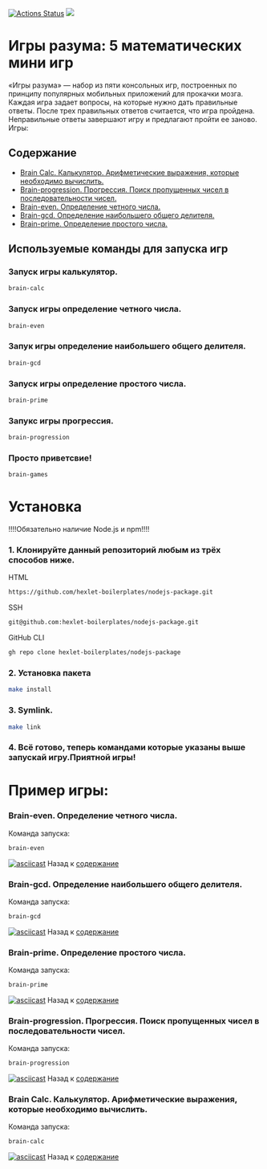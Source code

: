 
[![Actions Status](https://github.com/Typucm/frontend-project-44/actions/workflows/hexlet-check.yml/badge.svg)](https://github.com/Typucm/frontend-project-44/actions)
<a href="https://codeclimate.com/github/Typucm/frontend-project-44/maintainability"><img src="https://api.codeclimate.com/v1/badges/c43f9ecce6563ddaf487/maintainability" /></a>

# Игры разума: 5 математических мини игр
«Игры разума» — набор из пяти консольных игр, построенных по принципу популярных мобильных приложений для прокачки мозга. Каждая игра задает вопросы, на которые нужно дать правильные ответы. После трех правильных ответов считается, что игра пройдена. Неправильные ответы завершают игру и предлагают пройти ее заново. Игры:

## Содержание
- [Brain Calc. Калькулятор. Арифметические выражения, которые необходимо вычислить.](#brain-calc-калькулятор-арифметические-выражения-которые-необходимо-вычислить)
- [Brain-progression. Прогрессия. Поиск пропущенных чисел в последовательности чисел.](#brain-progression-прогрессия-поиск-пропущенных-чисел-в-последовательности-чисел)
- [Brain-even. Определение четного числа.](#brain-even-определение-четного-числа)
- [Brain-gcd. Определение наибольшего общего делителя.](#brain-gcd-определение-наибольшего-общего-делителя)
- [Brain-prime. Определение простого числа.](#brain-prime-определение-простого-числа)

## Используемые команды для запуска игр
### Запуск игры калькулятор.
```bash
brain-calc
```

### Запуск игры определение четного числа.
```bash
brain-even
```

### Запук игры определение наибольшего общего делителя.
```bash
brain-gcd
```

### Запуск игры определение простого числа.
```bash
brain-prime
```

### Запукс игры прогрессия.
```bash
brain-progression
```

### Просто приветсвие!
```bash
brain-games
```

# Установка
!!!!Обязательно наличие Node.js и npm!!!!

### 1. Клонируйте данный репозиторий любым из трёх способов ниже.

HTML
```bash
https://github.com/hexlet-boilerplates/nodejs-package.git
```
SSH
```bash
git@github.com:hexlet-boilerplates/nodejs-package.git
```
GitHub CLI
```bash
gh repo clone hexlet-boilerplates/nodejs-package
```
### 2. Установка пакета
```bash
make install
```
### 3. Symlink.
```bash
make link
```
### 4. Всё готово, теперь командами которые указаны выше запускай игру.Приятной игры!




# Пример игры:

### Brain-even. Определение четного числа.
Команда запуска:
```bash
brain-even
```
[![asciicast](https://asciinema.org/a/tT8veoOLhw9X4RIr0TogPt61D.svg)](https://asciinema.org/a/tT8veoOLhw9X4RIr0TogPt61D)
Назад к [содержание](#содержание)

### Brain-gcd. Определение наибольшего общего делителя.
Команда запуска:
```bash
brain-gcd
```
[![asciicast](https://asciinema.org/a/OpguXn73mvExeL7NnGPXs0MPX.svg)](https://asciinema.org/a/OpguXn73mvExeL7NnGPXs0MPX)
Назад к [содержание](#содержание)

### Brain-prime. Определение простого числа.
Команда запуска:
```bash
brain-prime
```
[![asciicast](https://asciinema.org/a/va7Z3QhhYc1e3n0wOvSXQPqoP.svg)](https://asciinema.org/a/va7Z3QhhYc1e3n0wOvSXQPqoP)
Назад к [содержание](#содержание)

### Brain-progression. Прогрессия. Поиск пропущенных чисел в последовательности чисел.
Команда запуска:
```bash
brain-progression
```
[![asciicast](https://asciinema.org/a/i0m6Uvpclyq9NZjWDUM0732yc.svg)](https://asciinema.org/a/i0m6Uvpclyq9NZjWDUM0732yc)
Назад к [содержание](#содержание)

### Brain Calc. Калькулятор. Арифметические выражения, которые необходимо вычислить.
Команда запуска:
```bash
brain-calc
```
[![asciicast](https://asciinema.org/a/YHRsXqSzq07QlCBCkgCG1ru8f.svg)](https://asciinema.org/a/YHRsXqSzq07QlCBCkgCG1ru8f)
Назад к [содержание](#содержание)

